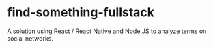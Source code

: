 # find-something-fullstack
A solution using React / React Native and Node.JS to analyze terms on social networks.
